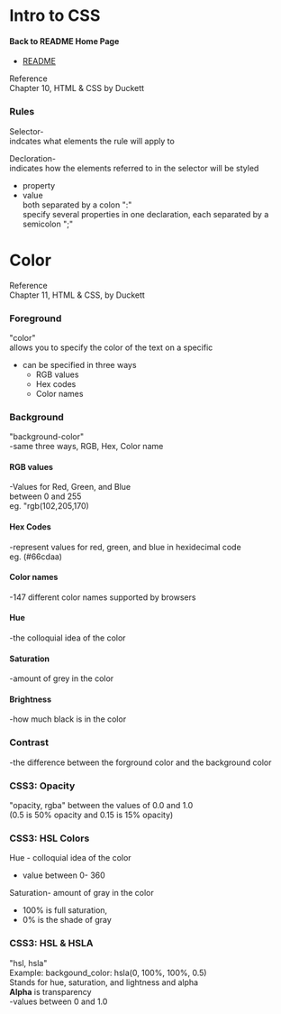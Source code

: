 # Intro to CSS

#### Back to README Home Page
* [README](../README.md)

Reference  
Chapter 10, HTML & CSS by Duckett

### Rules

Selector-  
indcates what elements the rule will apply to

Decloration-  
indicates how the elements referred to in the selector will be styled  

- property 
- value  
both separated by a colon ":"  
specify several properties in one declaration, each separated by a semicolon ";"


# Color

Reference  
Chapter 11, HTML & CSS, by Duckett


### Foreground   
"color"  
allows you to specify the color of the text on a specific   
- can be specified in three ways
    - RGB values
    - Hex codes
    - Color names 

### Background   
"background-color"  
-same three ways, RGB, Hex, Color name

#### RGB values  
-Values for Red, Green, and Blue  
between 0 and 255  
eg. "rgb(102,205,170)

#### Hex Codes 
-represent values for red, green, and blue in hexidecimal code  
eg. (#66cdaa)  

#### Color names
-147 different color names supported by browsers

#### Hue
-the colloquial idea of the color

#### Saturation
-amount of grey in the color

#### Brightness
-how much black is in the color

### Contrast
-the difference between the forground color and the background color

### CSS3: Opacity
"opacity, rgba"
between the values of 0.0 and 1.0  
(0.5 is 50% opacity and 0.15 is 15% opacity)  

### CSS3: HSL Colors
Hue - colloquial idea of the color
- value between 0- 360  

Saturation- amount of gray in the color 
- 100% is full saturation, 
- 0% is the shade of gray

### CSS3: HSL & HSLA   
"hsl, hsla"  
Example: backgound_color: hsla(0, 100%, 100%, 0.5)  
Stands for hue, saturation, and lightness and alpha  
**Alpha** is transparency   
-values between 0 and 1.0


